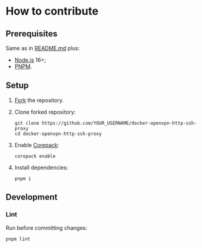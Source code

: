 # How to contribute

## Prerequisites

Same as in [README.md](./README.md#prerequisites) plus:

- [Node.js][n] 16+;
- [PNPM][p].

[n]: https://nodejs.org/
[p]: https://pnpm.io/

## Setup

1. [Fork][f] the repository.

   [f]: https://docs.github.com/en/get-started/quickstart/fork-a-repo

2. Clone forked repository:

   ```
   git clone https://github.com/YOUR_USERNAME/docker-openvpn-http-ssh-proxy
   cd docker-openvpn-http-ssh-proxy
   ```

3. Enable [Corepack][c]:

   [c]: https://nodejs.org/api/corepack.html

   ```
   corepack enable
   ```

4. Install dependencies:

   ```
   pnpm i
   ```

## Development

### Lint

Run before committing changes:

```
pnpm lint
```
